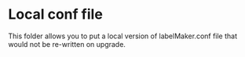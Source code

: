 # Local conf file

This folder allows you to put a local version of labelMaker.conf file that would not be re-written on upgrade.
